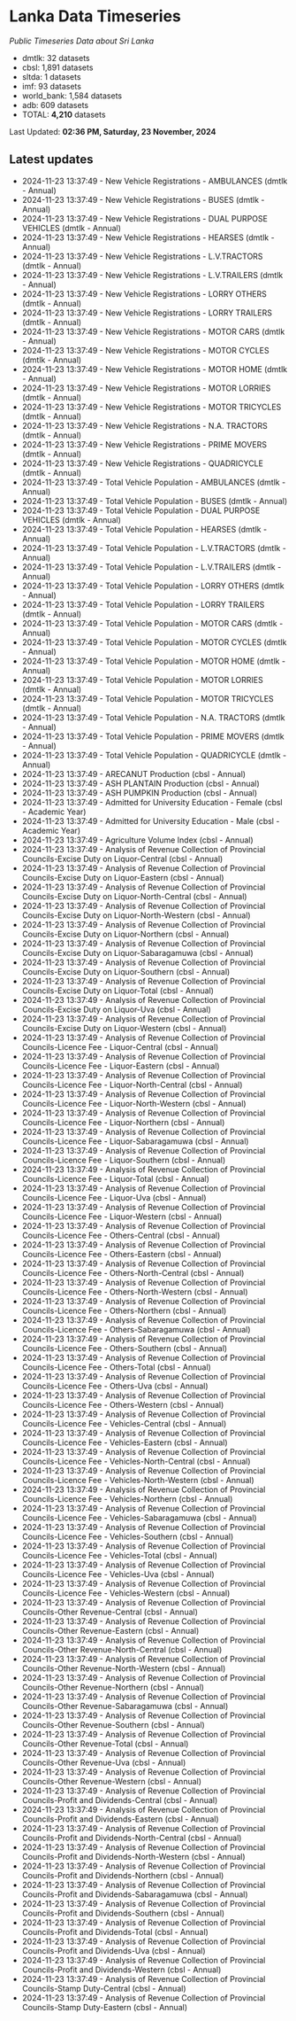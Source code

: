 # Lanka Data Timeseries
*Public Timeseries Data about Sri Lanka*

* dmtlk: 32 datasets
* cbsl: 1,891 datasets
* sltda: 1 datasets
* imf: 93 datasets
* world_bank: 1,584 datasets
* adb: 609 datasets
* TOTAL: **4,210** datasets

Last Updated: **02:36 PM, Saturday, 23 November, 2024**

## Latest updates

* 2024-11-23 13:37:49 - New Vehicle Registrations - AMBULANCES (dmtlk - Annual)
* 2024-11-23 13:37:49 - New Vehicle Registrations - BUSES (dmtlk - Annual)
* 2024-11-23 13:37:49 - New Vehicle Registrations - DUAL PURPOSE VEHICLES (dmtlk - Annual)
* 2024-11-23 13:37:49 - New Vehicle Registrations - HEARSES (dmtlk - Annual)
* 2024-11-23 13:37:49 - New Vehicle Registrations - L.V.TRACTORS (dmtlk - Annual)
* 2024-11-23 13:37:49 - New Vehicle Registrations - L.V.TRAILERS (dmtlk - Annual)
* 2024-11-23 13:37:49 - New Vehicle Registrations - LORRY OTHERS (dmtlk - Annual)
* 2024-11-23 13:37:49 - New Vehicle Registrations - LORRY TRAILERS (dmtlk - Annual)
* 2024-11-23 13:37:49 - New Vehicle Registrations - MOTOR CARS (dmtlk - Annual)
* 2024-11-23 13:37:49 - New Vehicle Registrations - MOTOR CYCLES (dmtlk - Annual)
* 2024-11-23 13:37:49 - New Vehicle Registrations - MOTOR HOME (dmtlk - Annual)
* 2024-11-23 13:37:49 - New Vehicle Registrations - MOTOR LORRIES (dmtlk - Annual)
* 2024-11-23 13:37:49 - New Vehicle Registrations - MOTOR TRICYCLES (dmtlk - Annual)
* 2024-11-23 13:37:49 - New Vehicle Registrations - N.A. TRACTORS (dmtlk - Annual)
* 2024-11-23 13:37:49 - New Vehicle Registrations - PRIME MOVERS (dmtlk - Annual)
* 2024-11-23 13:37:49 - New Vehicle Registrations - QUADRICYCLE (dmtlk - Annual)
* 2024-11-23 13:37:49 - Total Vehicle Population - AMBULANCES (dmtlk - Annual)
* 2024-11-23 13:37:49 - Total Vehicle Population - BUSES (dmtlk - Annual)
* 2024-11-23 13:37:49 - Total Vehicle Population - DUAL PURPOSE VEHICLES (dmtlk - Annual)
* 2024-11-23 13:37:49 - Total Vehicle Population - HEARSES (dmtlk - Annual)
* 2024-11-23 13:37:49 - Total Vehicle Population - L.V.TRACTORS (dmtlk - Annual)
* 2024-11-23 13:37:49 - Total Vehicle Population - L.V.TRAILERS (dmtlk - Annual)
* 2024-11-23 13:37:49 - Total Vehicle Population - LORRY OTHERS (dmtlk - Annual)
* 2024-11-23 13:37:49 - Total Vehicle Population - LORRY TRAILERS (dmtlk - Annual)
* 2024-11-23 13:37:49 - Total Vehicle Population - MOTOR CARS (dmtlk - Annual)
* 2024-11-23 13:37:49 - Total Vehicle Population - MOTOR CYCLES (dmtlk - Annual)
* 2024-11-23 13:37:49 - Total Vehicle Population - MOTOR HOME (dmtlk - Annual)
* 2024-11-23 13:37:49 - Total Vehicle Population - MOTOR LORRIES (dmtlk - Annual)
* 2024-11-23 13:37:49 - Total Vehicle Population - MOTOR TRICYCLES (dmtlk - Annual)
* 2024-11-23 13:37:49 - Total Vehicle Population - N.A. TRACTORS (dmtlk - Annual)
* 2024-11-23 13:37:49 - Total Vehicle Population - PRIME MOVERS (dmtlk - Annual)
* 2024-11-23 13:37:49 - Total Vehicle Population - QUADRICYCLE (dmtlk - Annual)
* 2024-11-23 13:37:49 - ARECANUT Production (cbsl - Annual)
* 2024-11-23 13:37:49 - ASH PLANTAIN Production (cbsl - Annual)
* 2024-11-23 13:37:49 - ASH PUMPKIN Production (cbsl - Annual)
* 2024-11-23 13:37:49 - Admitted for University Education - Female (cbsl - Academic Year)
* 2024-11-23 13:37:49 - Admitted for University Education - Male (cbsl - Academic Year)
* 2024-11-23 13:37:49 - Agriculture Volume Index (cbsl - Annual)
* 2024-11-23 13:37:49 - Analysis of Revenue Collection of Provincial Councils-Excise Duty on Liquor-Central (cbsl - Annual)
* 2024-11-23 13:37:49 - Analysis of Revenue Collection of Provincial Councils-Excise Duty on Liquor-Eastern (cbsl - Annual)
* 2024-11-23 13:37:49 - Analysis of Revenue Collection of Provincial Councils-Excise Duty on Liquor-North-Central (cbsl - Annual)
* 2024-11-23 13:37:49 - Analysis of Revenue Collection of Provincial Councils-Excise Duty on Liquor-North-Western (cbsl - Annual)
* 2024-11-23 13:37:49 - Analysis of Revenue Collection of Provincial Councils-Excise Duty on Liquor-Northern (cbsl - Annual)
* 2024-11-23 13:37:49 - Analysis of Revenue Collection of Provincial Councils-Excise Duty on Liquor-Sabaragamuwa (cbsl - Annual)
* 2024-11-23 13:37:49 - Analysis of Revenue Collection of Provincial Councils-Excise Duty on Liquor-Southern (cbsl - Annual)
* 2024-11-23 13:37:49 - Analysis of Revenue Collection of Provincial Councils-Excise Duty on Liquor-Total (cbsl - Annual)
* 2024-11-23 13:37:49 - Analysis of Revenue Collection of Provincial Councils-Excise Duty on Liquor-Uva (cbsl - Annual)
* 2024-11-23 13:37:49 - Analysis of Revenue Collection of Provincial Councils-Excise Duty on Liquor-Western (cbsl - Annual)
* 2024-11-23 13:37:49 - Analysis of Revenue Collection of Provincial Councils-Licence Fee - Liquor-Central (cbsl - Annual)
* 2024-11-23 13:37:49 - Analysis of Revenue Collection of Provincial Councils-Licence Fee - Liquor-Eastern (cbsl - Annual)
* 2024-11-23 13:37:49 - Analysis of Revenue Collection of Provincial Councils-Licence Fee - Liquor-North-Central (cbsl - Annual)
* 2024-11-23 13:37:49 - Analysis of Revenue Collection of Provincial Councils-Licence Fee - Liquor-North-Western (cbsl - Annual)
* 2024-11-23 13:37:49 - Analysis of Revenue Collection of Provincial Councils-Licence Fee - Liquor-Northern (cbsl - Annual)
* 2024-11-23 13:37:49 - Analysis of Revenue Collection of Provincial Councils-Licence Fee - Liquor-Sabaragamuwa (cbsl - Annual)
* 2024-11-23 13:37:49 - Analysis of Revenue Collection of Provincial Councils-Licence Fee - Liquor-Southern (cbsl - Annual)
* 2024-11-23 13:37:49 - Analysis of Revenue Collection of Provincial Councils-Licence Fee - Liquor-Total (cbsl - Annual)
* 2024-11-23 13:37:49 - Analysis of Revenue Collection of Provincial Councils-Licence Fee - Liquor-Uva (cbsl - Annual)
* 2024-11-23 13:37:49 - Analysis of Revenue Collection of Provincial Councils-Licence Fee - Liquor-Western (cbsl - Annual)
* 2024-11-23 13:37:49 - Analysis of Revenue Collection of Provincial Councils-Licence Fee - Others-Central (cbsl - Annual)
* 2024-11-23 13:37:49 - Analysis of Revenue Collection of Provincial Councils-Licence Fee - Others-Eastern (cbsl - Annual)
* 2024-11-23 13:37:49 - Analysis of Revenue Collection of Provincial Councils-Licence Fee - Others-North-Central (cbsl - Annual)
* 2024-11-23 13:37:49 - Analysis of Revenue Collection of Provincial Councils-Licence Fee - Others-North-Western (cbsl - Annual)
* 2024-11-23 13:37:49 - Analysis of Revenue Collection of Provincial Councils-Licence Fee - Others-Northern (cbsl - Annual)
* 2024-11-23 13:37:49 - Analysis of Revenue Collection of Provincial Councils-Licence Fee - Others-Sabaragamuwa (cbsl - Annual)
* 2024-11-23 13:37:49 - Analysis of Revenue Collection of Provincial Councils-Licence Fee - Others-Southern (cbsl - Annual)
* 2024-11-23 13:37:49 - Analysis of Revenue Collection of Provincial Councils-Licence Fee - Others-Total (cbsl - Annual)
* 2024-11-23 13:37:49 - Analysis of Revenue Collection of Provincial Councils-Licence Fee - Others-Uva (cbsl - Annual)
* 2024-11-23 13:37:49 - Analysis of Revenue Collection of Provincial Councils-Licence Fee - Others-Western (cbsl - Annual)
* 2024-11-23 13:37:49 - Analysis of Revenue Collection of Provincial Councils-Licence Fee - Vehicles-Central (cbsl - Annual)
* 2024-11-23 13:37:49 - Analysis of Revenue Collection of Provincial Councils-Licence Fee - Vehicles-Eastern (cbsl - Annual)
* 2024-11-23 13:37:49 - Analysis of Revenue Collection of Provincial Councils-Licence Fee - Vehicles-North-Central (cbsl - Annual)
* 2024-11-23 13:37:49 - Analysis of Revenue Collection of Provincial Councils-Licence Fee - Vehicles-North-Western (cbsl - Annual)
* 2024-11-23 13:37:49 - Analysis of Revenue Collection of Provincial Councils-Licence Fee - Vehicles-Northern (cbsl - Annual)
* 2024-11-23 13:37:49 - Analysis of Revenue Collection of Provincial Councils-Licence Fee - Vehicles-Sabaragamuwa (cbsl - Annual)
* 2024-11-23 13:37:49 - Analysis of Revenue Collection of Provincial Councils-Licence Fee - Vehicles-Southern (cbsl - Annual)
* 2024-11-23 13:37:49 - Analysis of Revenue Collection of Provincial Councils-Licence Fee - Vehicles-Total (cbsl - Annual)
* 2024-11-23 13:37:49 - Analysis of Revenue Collection of Provincial Councils-Licence Fee - Vehicles-Uva (cbsl - Annual)
* 2024-11-23 13:37:49 - Analysis of Revenue Collection of Provincial Councils-Licence Fee - Vehicles-Western (cbsl - Annual)
* 2024-11-23 13:37:49 - Analysis of Revenue Collection of Provincial Councils-Other Revenue-Central (cbsl - Annual)
* 2024-11-23 13:37:49 - Analysis of Revenue Collection of Provincial Councils-Other Revenue-Eastern (cbsl - Annual)
* 2024-11-23 13:37:49 - Analysis of Revenue Collection of Provincial Councils-Other Revenue-North-Central (cbsl - Annual)
* 2024-11-23 13:37:49 - Analysis of Revenue Collection of Provincial Councils-Other Revenue-North-Western (cbsl - Annual)
* 2024-11-23 13:37:49 - Analysis of Revenue Collection of Provincial Councils-Other Revenue-Northern (cbsl - Annual)
* 2024-11-23 13:37:49 - Analysis of Revenue Collection of Provincial Councils-Other Revenue-Sabaragamuwa (cbsl - Annual)
* 2024-11-23 13:37:49 - Analysis of Revenue Collection of Provincial Councils-Other Revenue-Southern (cbsl - Annual)
* 2024-11-23 13:37:49 - Analysis of Revenue Collection of Provincial Councils-Other Revenue-Total (cbsl - Annual)
* 2024-11-23 13:37:49 - Analysis of Revenue Collection of Provincial Councils-Other Revenue-Uva (cbsl - Annual)
* 2024-11-23 13:37:49 - Analysis of Revenue Collection of Provincial Councils-Other Revenue-Western (cbsl - Annual)
* 2024-11-23 13:37:49 - Analysis of Revenue Collection of Provincial Councils-Profit and Dividends-Central (cbsl - Annual)
* 2024-11-23 13:37:49 - Analysis of Revenue Collection of Provincial Councils-Profit and Dividends-Eastern (cbsl - Annual)
* 2024-11-23 13:37:49 - Analysis of Revenue Collection of Provincial Councils-Profit and Dividends-North-Central (cbsl - Annual)
* 2024-11-23 13:37:49 - Analysis of Revenue Collection of Provincial Councils-Profit and Dividends-North-Western (cbsl - Annual)
* 2024-11-23 13:37:49 - Analysis of Revenue Collection of Provincial Councils-Profit and Dividends-Northern (cbsl - Annual)
* 2024-11-23 13:37:49 - Analysis of Revenue Collection of Provincial Councils-Profit and Dividends-Sabaragamuwa (cbsl - Annual)
* 2024-11-23 13:37:49 - Analysis of Revenue Collection of Provincial Councils-Profit and Dividends-Southern (cbsl - Annual)
* 2024-11-23 13:37:49 - Analysis of Revenue Collection of Provincial Councils-Profit and Dividends-Total (cbsl - Annual)
* 2024-11-23 13:37:49 - Analysis of Revenue Collection of Provincial Councils-Profit and Dividends-Uva (cbsl - Annual)
* 2024-11-23 13:37:49 - Analysis of Revenue Collection of Provincial Councils-Profit and Dividends-Western (cbsl - Annual)
* 2024-11-23 13:37:49 - Analysis of Revenue Collection of Provincial Councils-Stamp Duty-Central (cbsl - Annual)
* 2024-11-23 13:37:49 - Analysis of Revenue Collection of Provincial Councils-Stamp Duty-Eastern (cbsl - Annual)